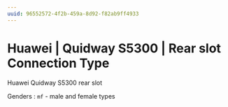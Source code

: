 ```yaml
---
uuid: 96552572-4f2b-459a-8d92-f82ab9ff4933
---
```

# Huawei | Quidway S5300 | Rear slot Connection Type

Huawei Quidway S5300 rear slot

Genders
: `mf` - male and female types
